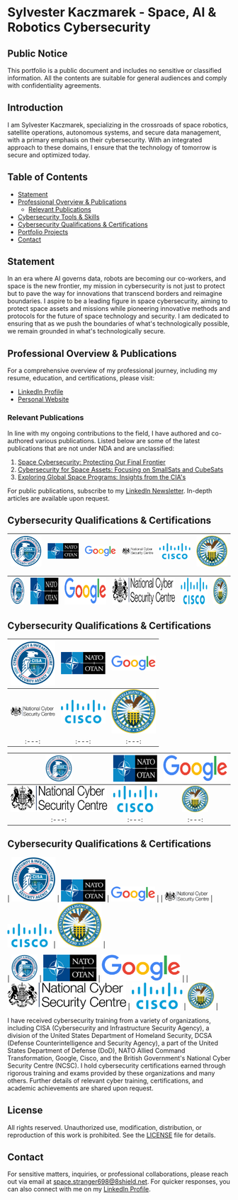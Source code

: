 # Sylvester Kaczmarek - Space, AI & Robotics Cybersecurity

## Public Notice

This portfolio is a public document and includes no sensitive or classified information. All the contents are suitable for general audiences and comply with confidentiality agreements.

## Introduction

I am Sylvester Kaczmarek, specializing in the crossroads of space robotics, satellite operations, autonomous systems, and secure data management, with a primary emphasis on their cybersecurity. With an integrated approach to these domains, I ensure that the technology of tomorrow is secure and optimized today.

## Table of Contents

* [Statement](./#statement)
* [Professional Overview & Publications](./#professional-overview--publications)
  * [Relevant Publications](./#relevant-publications)
* [Cybersecurity Tools & Skills](/resources/skills.md)
* [Cybersecurity Qualifications & Certifications](./#cybersecurity-qualifications--certifications)
* [Portfolio Projects](/resources/projects.md)
* [Contact](./#contact)

## Statement

In an era where AI governs data, robots are becoming our co-workers, and space is the new frontier, my mission in cybersecurity is not just to protect but to pave the way for innovations that transcend borders and reimagine boundaries. I aspire to be a leading figure in space cybersecurity, aiming to protect space assets and missions while pioneering innovative methods and protocols for the future of space technology and security. I am dedicated to ensuring that as we push the boundaries of what's technologically possible, we remain grounded in what's technologically secure.

## Professional Overview & Publications

For a comprehensive overview of my professional journey, including my resume, education, and certifications, please visit:

* [LinkedIn Profile](https://www.linkedin.com/in/sylvesterkaczmarek/)
* [Personal Website](http://www.sylvesterkaczmarek.com)

### Relevant Publications

In line with my ongoing contributions to the field, I have authored and co-authored various publications. Listed below are some of the latest publications that are not under NDA and are unclassified:

1. [Space Cybersecurity: Protecting Our Final Frontier](https://www.linkedin.com/pulse/space-cybersecurity-protecting-our-final-frontier-sylvester-kaczmarek/)
2. [Cybersecurity for Space Assets: Focusing on SmallSats and CubeSats](https://sylvesterkaczmarek.com/blog/cybersecurity-for-space-assets-focusing-on-smallsats-and-cubesats/)
3. [Exploring Global Space Programs: Insights from the CIA's](https://www.linkedin.com/pulse/exploring-global-space-programs-insights-from-cias-kaczmarek)

For public publications, subscribe to my [LinkedIn Newsletter](https://www.linkedin.com/build-relation/newsletter-follow?entityUrn=7025990944319524864). In-depth articles are available upon request.

## Cybersecurity Qualifications & Certifications

| <img src="cisa_logo.png" alt="CISA" width="100"/> | <img src="nato_logo.png" alt="NATO" width="100"/> | <img src="google_logo.png" alt="Google" width="100"/> | <img src="ncsc_logo.png" alt="NCSC" width="100"/> | <img src="cisco_logo.png" alt="Cisco" width="100"/> | <img src="dcsa_logo.png" alt="DCSA" width="100"/> |
|:---:|:---:|:---:|:---:|:---:|:---:|

| <img src="cisa_logo.png" alt="CISA" height="60"/> | <img src="nato_logo.png" alt="NATO" height="60"/> | <img src="google_logo.png" alt="Google" height="60"/> | <img src="ncsc_logo.png" alt="NCSC" height="60"/> | <img src="cisco_logo.png" alt="Cisco" height="60"/> | <img src="dcsa_logo.png" alt="DCSA" height="60"/> |
|:---:|:---:|:---:|:---:|:---:|:---:|

## Cybersecurity Qualifications & Certifications

| <img src="cisa_logo.png" alt="CISA" width="100"/> | <img src="nato_logo.png" alt="NATO" width="100"/> | <img src="google_logo.png" alt="Google" width="100"/> |
|:---:|:---:|:---:|
| <img src="ncsc_logo.png" alt="NCSC" width="100"/> | <img src="cisco_logo.png" alt="Cisco" width="100"/> | <img src="dcsa_logo.png" alt="DCSA" width="100"/> |
|:---:|:---:|:---:|

| <img src="cisa_logo.png" alt="CISA" height="60"/> | <img src="nato_logo.png" alt="NATO" height="60"/> | <img src="google_logo.png" alt="Google" height="60"/> |
|:---:|:---:|:---:|
| <img src="ncsc_logo.png" alt="NCSC" height="60"/> | <img src="cisco_logo.png" alt="Cisco" height="60"/> | <img src="dcsa_logo.png" alt="DCSA" height="60"/> |
|:---:|:---:|:---:|


## Cybersecurity Qualifications & Certifications

| <img src="cisa_logo.png" alt="CISA" width="100"/> | <img src="nato_logo.png" alt="NATO" width="100"/> | <img src="google_logo.png" alt="Google" width="100"/> |
| <img src="ncsc_logo.png" alt="NCSC" width="100"/> | <img src="cisco_logo.png" alt="Cisco" width="100"/> | <img src="dcsa_logo.png" alt="DCSA" width="100"/> |

| <img src="cisa_logo.png" alt="CISA" height="60"/> | <img src="nato_logo.png" alt="NATO" height="60"/> | <img src="google_logo.png" alt="Google" height="60"/> |
| <img src="ncsc_logo.png" alt="NCSC" height="60"/> | <img src="cisco_logo.png" alt="Cisco" height="60"/> | <img src="dcsa_logo.png" alt="DCSA" height="60"/> |


I have received cybersecurity training from a variety of organizations, including CISA (Cybersecurity and Infrastructure Security Agency), a division of the United States Department of Homeland Security, DCSA (Defense Counterintelligence and Security Agency), a part of the United States Department of Defense (DoD), NATO Allied Command Transformation, Google, Cisco, and the British Government's National Cyber Security Centre (NCSC). I hold cybersecurity certifications earned through rigorous training and exams provided by these organizations and many others. Further details of relevant cyber training, certifications, and academic achievements are shared upon request.

## License

All rights reserved. Unauthorized use, modification, distribution, or reproduction of this work is prohibited. See the [LICENSE](LICENSE/) file for details.

## Contact

For sensitive matters, inquiries, or professional collaborations, please reach out via email at [space.stranger698@8shield.net](mailto:space.stranger698@8shield.net). For quicker responses, you can also connect with me on my [LinkedIn Profile](https://www.linkedin.com/in/sylvesterkaczmarek/).
